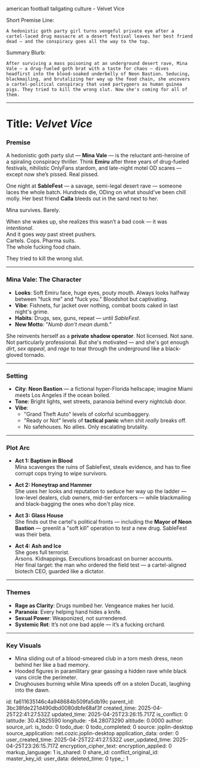 american football tailgating culture - Velvet Vice

Short Premise Line:

    A hedonistic goth party girl turns vengeful private eye after a cartel-laced drug massacre at a desert festival leaves her best friend dead — and the conspiracy goes all the way to the top.

Summary Blurb:

    After surviving a mass poisoning at an underground desert rave, Mina Vale — a drug-fueled goth brat with a taste for chaos — dives headfirst into the blood-soaked underbelly of Neon Bastion. Seducing, blackmailing, and brutalizing her way up the food chain, she uncovers a cartel-political conspiracy that used partygoers as human guinea pigs. They tried to kill the wrong slut. Now she's coming for all of them.

---

# **Title:** *Velvet Vice*

### **Premise**
A hedonistic goth party slut — **Mina Vale** — is the reluctant anti-heroine of a spiraling conspiracy thriller. Think **Emiru** after three years of drug-fueled festivals, nihilistic OnlyFans stardom, and late-night motel OD scares — except now she’s pissed. Real pissed. 

One night at **SableFest** — a savage, semi-legal desert rave — someone laces the whole batch. Hundreds die, ODing on what should've been chill molly. Her best friend **Calla** bleeds out in the sand next to her.

Mina survives. Barely.

When she wakes up, she realizes this wasn’t a bad cook — it was *intentional*.  
And it goes *way* past street pushers.  
Cartels. Cops. Pharma suits.  
The whole fucking food chain.

They tried to kill the wrong slut.

---

### **Mina Vale: The Character**
- **Looks**: Soft Emiru face, huge eyes, pouty mouth. Always looks halfway between "fuck me" and "fuck you." Bloodshot but captivating.
- **Vibe**: Fishnets, fur jacket over nothing, combat boots caked in last night's grime.
- **Habits**: Drugs, sex, guns, repeat — until *SableFest*.
- **New Motto**: "*Numb don't mean dumb.*"

She reinvents herself as a **private shadow operator**. Not licensed. Not sane. Not particularly professional. But she's motivated — and she's got enough *dirt*, *sex appeal*, and *rage* to tear through the underground like a black-gloved tornado.

---

### **Setting**
- **City**: **Neon Bastion** — a fictional hyper-Florida hellscape; imagine Miami meets Los Angeles if the ocean boiled.
- **Tone**: Bright lights, wet streets, paranoia behind every nightclub door.
- **Vibe**:  
  - "Grand Theft Auto" levels of colorful scumbaggery.  
  - "Ready or Not" levels of **tactical panic** when shit *really* breaks off.  
  - No safehouses. No allies. Only escalating brutality.

---

### **Plot Arc**
- **Act 1: Baptism in Blood**  
  Mina scavenges the ruins of SableFest, steals evidence, and has to flee corrupt cops trying to wipe survivors.

- **Act 2: Honeytrap and Hammer**  
  She uses her looks and reputation to seduce her way up the ladder — low-level dealers, club owners, mid-tier enforcers — while blackmailing and black-bagging the ones who don't play nice.

- **Act 3: Glass House**  
  She finds out the cartel's political fronts — including the **Mayor of Neon Bastion** — greenlit a "soft kill" operation to *test* a new drug. SableFest was their beta.

- **Act 4: Ash and Ice**  
  She goes full terrorist.  
  Arsons. Kidnappings. Executions broadcast on burner accounts.  
  Her final target: the man who ordered the field test — a cartel-aligned biotech CEO, guarded like a dictator.

---

### **Themes**
- **Rage as Clarity**: Drugs numbed her. Vengeance makes her lucid.  
- **Paranoia**: Every helping hand hides a knife.  
- **Sexual Power**: Weaponized, not surrendered.  
- **Systemic Rot**: It’s not one bad apple — it’s a fucking orchard.  

---

### **Key Visuals**
- Mina sliding out of a blood-smeared club in a torn mesh dress, neon behind her like a bad memory.
- Hooded figures in paramilitary gear gassing a hidden rave while black vans circle the perimeter.
- Drughouses burning while Mina speeds off on a stolen Ducati, laughing into the dawn.



id: fa611635146c4a948684b509fa5db19c
parent_id: 3bc38fde221d490dbd0080dbfe68af3f
created_time: 2025-04-25T22:41:27.532Z
updated_time: 2025-04-25T23:26:15.717Z
is_conflict: 0
latitude: 30.43825590
longitude: -84.28073290
altitude: 0.0000
author: 
source_url: 
is_todo: 0
todo_due: 0
todo_completed: 0
source: joplin-desktop
source_application: net.cozic.joplin-desktop
application_data: 
order: 0
user_created_time: 2025-04-25T22:41:27.532Z
user_updated_time: 2025-04-25T23:26:15.717Z
encryption_cipher_text: 
encryption_applied: 0
markup_language: 1
is_shared: 0
share_id: 
conflict_original_id: 
master_key_id: 
user_data: 
deleted_time: 0
type_: 1